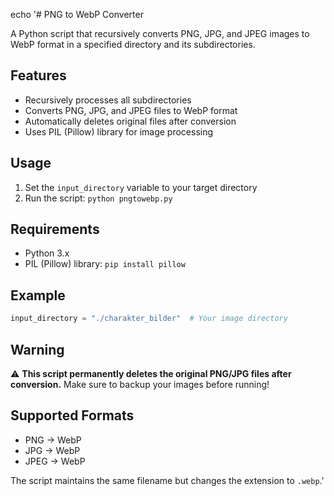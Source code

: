 echo '# PNG to WebP Converter

A Python script that recursively converts PNG, JPG, and JPEG images to WebP format in a specified directory and its subdirectories.

## Features

- Recursively processes all subdirectories
- Converts PNG, JPG, and JPEG files to WebP format
- Automatically deletes original files after conversion
- Uses PIL (Pillow) library for image processing

## Usage

1. Set the `input_directory` variable to your target directory
2. Run the script: `python pngtowebp.py`

## Requirements

- Python 3.x
- PIL (Pillow) library: `pip install pillow`

## Example

```python
input_directory = "./charakter_bilder"  # Your image directory
```

## Warning

⚠️ **This script permanently deletes the original PNG/JPG files after conversion.** Make sure to backup your images before running!

## Supported Formats

- PNG → WebP
- JPG → WebP
- JPEG → WebP

The script maintains the same filename but changes the extension to `.webp`.' 
